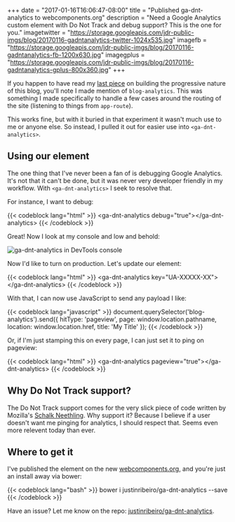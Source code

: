 +++
date = "2017-01-16T16:06:47-08:00"
title = "Published ga-dnt-analytics to webcomponents.org"
description = "Need a Google Analytics custom element with Do Not Track and debug support? This is the one for you."
imagetwitter = "https://storage.googleapis.com/jdr-public-imgs/blog/20170116-gadntanalytics-twitter-1024x535.jpg"
imagefb = "https://storage.googleapis.com/jdr-public-imgs/blog/20170116-gadntanalytics-fb-1200x630.jpg"
imagegplus = "https://storage.googleapis.com/jdr-public-imgs/blog/20170116-gadntanalytics-gplus-800x360.jpg"
+++

If you happen to have read my [last piece](/chronicle/2017/01/13/experimenting-with-a-progressive-web-app-blog/) on building the progressive nature of this blog, you'll note I made mention of `blog-analytics`. This was something I made specifically to handle a few cases around the routing of the site (listening to things from `app-route`).

This works fine, but with it buried in that experiment it wasn't much use to me or anyone else. So instead, I pulled it out for easier use into `<ga-dnt-analytics>`.

## Using our element

The one thing that I've never been a fan of is debugging Google Analytics. It's not that it can't be done, but it was never very developer friendly in my workflow. With `<ga-dnt-analytics>` I seek to resolve that.

For instance, I want to debug:

{{< codeblock lang="html" >}}
&lt;ga-dnt-analytics debug=&quot;true&quot;&gt;&lt;/ga-dnt-analytics&gt;
{{< /codeblock >}}

Great! Now I look at my console and low and behold:

<img src="/images/blog/2017/e9e55dd8-dc03-11e6-8f3b-147be85ae76f.png" alt="ga-dnt-analytics in DevTools console">

Now I'd like to turn on production. Let's update our element:

{{< codeblock lang="html" >}}
&lt;ga-dnt-analytics key=&quot;UA-XXXXX-XX&quot;&gt;&lt;/ga-dnt-analytics&gt;
{{< /codeblock >}}

With that, I can now use JavaScript to send any payload I like:

{{< codeblock lang="javascript" >}}
document.querySelector(&#039;blog-analytics&#039;).send({
  hitType: &#039;pageview&#039;,
  page: window.location.pathname,
  location: window.location.href,
  title: &#039;My Title&#039;
});
{{< /codeblock >}}

Or, if I'm just stamping this on every page, I can just set it to ping on pageview:

{{< codeblock lang="html" >}}
&lt;ga-dnt-analytics pageview=&quot;true&quot;&gt;&lt;/ga-dnt-analytics&gt;
{{< /codeblock >}}

## Why Do Not Track support?

The Do Not Track support comes for the very slick piece of code written by Mozilla's [Schalk Neethling](https://github.com/schalkneethling/dnt-helper). Why support it? Because I believe if a user doesn't want me pinging for analytics, I should respect that. Seems even more relevent today than ever.

## Where to get it

I've published the element on the new [webcomponents.org](https://www.webcomponents.org/element/justinribeiro/ga-dnt-analytics), and you're just an install away via bower:

{{< codeblock lang="bash" >}}
bower i justinribeiro/ga-dnt-analytics --save
{{< /codeblock >}}

Have an issue? Let me know on the repo: [justinribeiro/ga-dnt-analytics](https://github.com/justinribeiro/ga-dnt-analytics).
